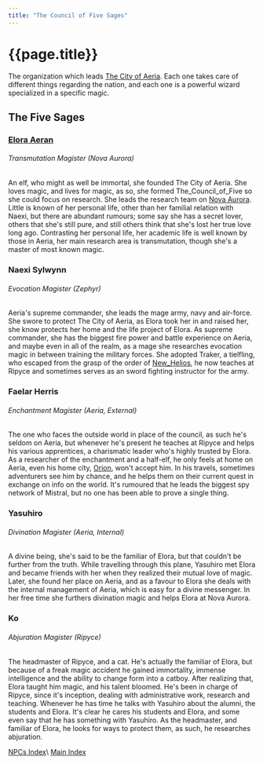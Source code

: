 ```yaml
---
title: "The Council of Five Sages"
---
```


# {{page.title}}

The organization which leads [The City of Aeria](<../Factions/The City of Aeria/Summary>). Each one takes care of different things regarding the nation, and each one is a powerful wizard specialized in a specific magic.

## The Five Sages

### [Elora Aeran](<Elora_Aeran>)

###### Transmutation Magister (Nova Aurora)

An elf, who might as well be immortal, she founded The City of Aeria. She loves magic, and lives for magic, as so, she formed The_Council_of_Five so she could focus on research. She leads the research team on [Nova Aurora](<../Factions/The City of Aeria/Nova Aurora>). Little is known of her personal life, other than her familial relation with Naexi, but there are abundant rumours; some say she has a secret lover, others that she's still pure, and still others think that she's lost her true love long ago. Contrasting her personal life, her academic life is well known by those in Aeria, her main research area is transmutation, though she's a master of most known magic.

### Naexi Sylwynn

###### Evocation Magister (Zephyr)

Aeria's supreme commander, she leads the mage army, navy and air-force. She swore to protect The City of Aeria, as Elora took her in and raised her, she know protects her home and the life project of Elora. As supreme commander, she has the biggest fire power and battle experience on Aeria, and maybe even in all of the realm, as a mage she researches evocation magic in between training the military forces. She adopted Traker, a tielfling, who escaped from the grasp of the order of [New_Helios](<../Factions/New_Helios/Summary>), he now teaches at Ripyce and sometimes serves as an sword fighting instructor for the army.

### Faelar Herris

###### Enchantment Magister (Aeria, External)

The one who faces the outside world in place of the council, as such he's seldom on Aeria, but whenever he's present he teaches at Ripyce and helps his various apprentices, a charismatic leader who's highly trusted by Elora. As a researcher of the enchantment and a half-elf, he only feels at home on Aeria, even his home city, [Orion](../Factions/Orion/Summary), won't accept him. In his travels, sometimes adventurers see him by chance, and he helps them on their current quest in exchange on info on the world. It's rumoured that he leads the biggest spy network of Mistral, but no one has been able to prove a single thing.

### Yasuhiro <!--Kitsune-->

###### Divination Magister (Aeria, Internal)

A divine being, she's said to be the familiar of Elora, but that couldn't be further from the truth. While travelling through this plane, Yasuhiro met Elora and became friends with her when they realized their mutual love of magic. Later, she found her place on Aeria, and as a favour to Elora she deals with the internal management of Aeria, which is easy for a divine messenger. In her free time she furthers divination magic and helps Elora at Nova Aurora.

### Ko <!--Neko-->

###### Abjuration Magister (Ripyce)

The headmaster of Ripyce, and a cat. He's actually the familiar of Elora, but because of a freak magic accident he gained immortality, immense intelligence and the ability to change form into a catboy. After realizing that, Elora taught him magic, and his talent bloomed. He's been in charge of Ripyce, since it's inception, dealing with administrative work, research and teaching. Whenever he has time he talks with Yasuhiro about the alumni, the students and Elora. It's clear he cares his students and Elora, and some even say that he has something with Yasuhiro. As the headmaster, and familiar of Elora, he looks for ways to protect them, as such, he researches abjuration.

[NPCs Index](index)\\
[Main Index](../index)
